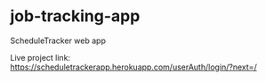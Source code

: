 # job-tracking-app
ScheduleTracker web app

Live project link: https://scheduletrackerapp.herokuapp.com/userAuth/login/?next=/
